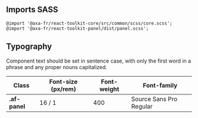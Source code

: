 ## Imports SASS

```
@import '@axa-fr/react-toolkit-core/src/common/scss/core.scss';
@import '@axa-fr/react-toolkit-panel/dist/panel.scss';
```

## Typography

Component text should be set in sentence case, with only the first word in a phrase and any proper nouns capitalized.

| Class         | Font-size (px/rem) | Font-weight | Font-family             |
| ------------- | ------------------ | ----------- | ----------------------- |
| **.af-panel** | 16 / 1             | 400         | Source Sans Pro Regular |
